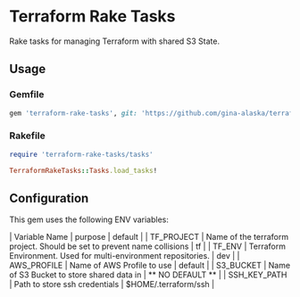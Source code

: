 # Terraform Rake Tasks

Rake tasks for managing Terraform with shared S3 State.

## Usage

### Gemfile
```ruby
gem 'terraform-rake-tasks', git: 'https://github.com/gina-alaska/terraform-rake-tasks'
```

### Rakefile
```ruby
require 'terraform-rake-tasks/tasks'

TerraformRakeTasks::Tasks.load_tasks!
```

## Configuration

This gem uses the following ENV variables:

| Variable Name | purpose | default |
| TF_PROJECT    | Name of the terraform project. Should be set to prevent name collisions | tf |
| TF_ENV        | Terraform Environment. Used for multi-environment repositories. | dev |
| AWS_PROFILE   | Name of AWS Profile to use | default | 
| S3_BUCKET     | Name of S3 Bucket to store shared data in | ** NO DEFAULT ** |
| SSH_KEY_PATH  | Path to store ssh credentials | $HOME/.terraform/ssh |

